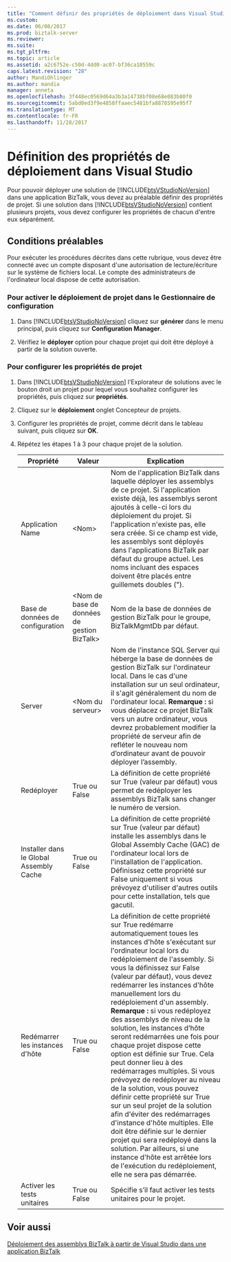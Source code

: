 ```yaml
---
title: "Comment définir des propriétés de déploiement dans Visual Studio | Documents Microsoft"
ms.custom: 
ms.date: 06/08/2017
ms.prod: biztalk-server
ms.reviewer: 
ms.suite: 
ms.tgt_pltfrm: 
ms.topic: article
ms.assetid: a2c6752e-c50d-4dd0-ac07-bf36ca10559c
caps.latest.revision: "28"
author: MandiOhlinger
ms.author: mandia
manager: anneta
ms.openlocfilehash: 3f448ec0569d64a3b3a14738bf08e68e083b80f0
ms.sourcegitcommit: 5abd0ed3f9e4858ffaaec5481bfa8878595e95f7
ms.translationtype: MT
ms.contentlocale: fr-FR
ms.lasthandoff: 11/28/2017
---
```

# <a name="how-to-set-deployment-properties-in-visual-studio"></a>Définition des propriétés de déploiement dans Visual Studio
Pour pouvoir déployer une solution de [!INCLUDE[btsVStudioNoVersion](../includes/btsvstudionoversion-md.md)] dans une application BizTalk, vous devez au préalable définir des propriétés de projet. Si une solution dans [!INCLUDE[btsVStudioNoVersion](../includes/btsvstudionoversion-md.md)] contient plusieurs projets, vous devez configurer les propriétés de chacun d'entre eux séparément.  
  
## <a name="prerequisites"></a>Conditions préalables  
 Pour exécuter les procédures décrites dans cette rubrique, vous devez être connecté avec un compte disposant d'une autorisation de lecture/écriture sur le système de fichiers local. Le compte des administrateurs de l'ordinateur local dispose de cette autorisation.  
  
### <a name="to-enable-project-deployment-in-configuration-manager"></a>Pour activer le déploiement de projet dans le Gestionnaire de configuration  
  
1.  Dans [!INCLUDE[btsVStudioNoVersion](../includes/btsvstudionoversion-md.md)] cliquez sur **générer** dans le menu principal, puis cliquez sur **Configuration Manager**.  
  
2.  Vérifiez le **déployer** option pour chaque projet qui doit être déployé à partir de la solution ouverte.  
  
### <a name="to-configure-project-properties"></a>Pour configurer les propriétés de projet  
  
1.  Dans [!INCLUDE[btsVStudioNoVersion](../includes/btsvstudionoversion-md.md)] l’Explorateur de solutions avec le bouton droit un projet pour lequel vous souhaitez configurer les propriétés, puis cliquez sur **propriétés**.  
  
2.  Cliquez sur le **déploiement** onglet Concepteur de projets.  
  
3.  Configurer les propriétés de projet, comme décrit dans le tableau suivant, puis cliquez sur **OK**.  
  
4.  Répétez les étapes 1 à 3 pour chaque projet de la solution.  
  
    |Propriété|Valeur|Explication|  
    |--------------|-----------|-----------------|  
    |Application Name|\<Nom\>|Nom de l'application BizTalk dans laquelle déployer les assemblys de ce projet. Si l'application existe déjà, les assemblys seront ajoutés à celle-ci lors du déploiement du projet. Si l'application n'existe pas, elle sera créée. Si ce champ est vide, les assemblys sont déployés dans l'applications BizTalk par défaut du groupe actuel. Les noms incluant des espaces doivent être placés entre guillemets doubles (").|  
    |Base de données de configuration|\<Nom de base de données de gestion BizTalk\>|Nom de la base de données de gestion BizTalk pour le groupe, BizTalkMgmtDb par défaut.|  
    |Server|\<Nom du serveur\>|Nom de l'instance SQL Server qui héberge la base de données de gestion BizTalk sur l'ordinateur local. Dans le cas d'une installation sur un seul ordinateur, il s'agit généralement du nom de l'ordinateur local. **Remarque :** si vous déplacez ce projet BizTalk vers un autre ordinateur, vous devrez probablement modifier la propriété de serveur afin de refléter le nouveau nom d’ordinateur avant de pouvoir déployer l’assembly.|  
    |Redéployer|True ou False|La définition de cette propriété sur True (valeur par défaut) vous permet de redéployer les assemblys BizTalk sans changer le numéro de version.|  
    |Installer dans le Global Assembly Cache|True ou False|La définition de cette propriété sur True (valeur par défaut) installe les assemblys dans le Global Assembly Cache (GAC) de l'ordinateur local lors de l'installation de l'application. Définissez cette propriété sur False uniquement si vous prévoyez d'utiliser d'autres outils pour cette installation, tels que gacutil.|  
    |Redémarrer les instances d'hôte|True ou False|La définition de cette propriété sur True redémarre automatiquement toues les instances d'hôte s'exécutant sur l'ordinateur local lors du redéploiement de l'assembly. Si vous la définissez sur False (valeur par défaut), vous devez redémarrer les instances d'hôte manuellement lors du redéploiement d'un assembly. **Remarque :** si vous redéployez des assemblys de niveau de la solution, les instances d’hôte seront redémarrées une fois pour chaque projet dispose cette option est définie sur True. Cela peut donner lieu à des redémarrages multiples. Si vous prévoyez de redéployer au niveau de la solution, vous pouvez définir cette propriété sur True sur un seul projet de la solution afin d'éviter des redémarrages d'instance d'hôte multiples. Elle doit être définie sur le dernier projet qui sera redéployé dans la solution. Par ailleurs, si une instance d'hôte est arrêtée lors de l'exécution du redéploiement, elle ne sera pas démarrée.|  
    |Activer les tests unitaires|True ou False|Spécifie s’il faut activer les tests unitaires pour le projet.|  
  
## <a name="see-also"></a>Voir aussi  
 [Déploiement des assemblys BizTalk à partir de Visual Studio dans une application BizTalk](../core/deploying-biztalk-assemblies-from-visual-studio-into-a-biztalk-application.md)